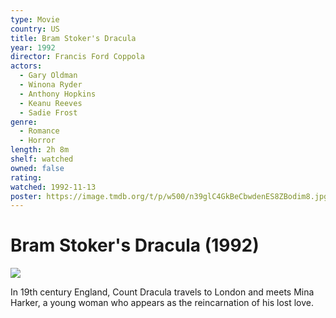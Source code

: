 ```yaml
---
type: Movie
country: US
title: Bram Stoker's Dracula
year: 1992
director: Francis Ford Coppola
actors:
  - Gary Oldman
  - Winona Ryder
  - Anthony Hopkins
  - Keanu Reeves
  - Sadie Frost
genre:
  - Romance
  - Horror
length: 2h 8m
shelf: watched
owned: false
rating:
watched: 1992-11-13
poster: https://image.tmdb.org/t/p/w500/n39glC4GkBeCbwdenES8ZBodim8.jpg
---
```


# Bram Stoker's Dracula (1992)

![](https://image.tmdb.org/t/p/w500/n39glC4GkBeCbwdenES8ZBodim8.jpg)

In 19th century England, Count Dracula travels to London and meets Mina Harker, a young woman who appears as the reincarnation of his lost love.